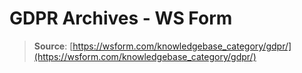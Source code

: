# GDPR Archives - WS Form

> **Source**: [https://wsform.com/knowledgebase_category/gdpr/](https://wsform.com/knowledgebase_category/gdpr/)
